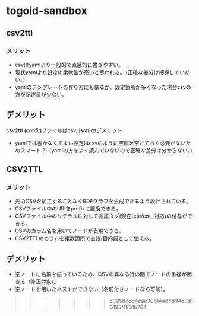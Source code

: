 # togoid-sandbox
## csv2ttl
### メリット
- csvはyamlより一般的で直感的に書きやすい。
- 現状yamlより設定の柔軟性が高いと思われる。（正確な差分は把握していない。）
- yamlのテンプレートの作り方にも依るが、設定箇所が多くなった場合csvの方が記述量が少ない。

## デメリット
csv2ttl (configファイルはcsv, json)のデメリット
- yamlでは書かなくてよい設定はcsvのように空欄を空けておく必要がないためスマート？（yamlの方をよく読んでいないので正確な差分は分からない。）

## CSV2TTL
### メリット
- 元のCSVを加工することなくRDFグラフを生成できるよう設計されている。
- CSVファイル中のURIをprefixに置換できる。
- CSVファイル中のリテラルに対して言語タグ(現在はja/enに対応)の付与ができる。
- CSVのカラム名を用いてノードが表現できる。
- CSV2TTLのカラムを複数箇所で主語/目的語として使える。

## デメリット
- 空ノードに名前を振っているため、CSVの異なる行の間でノードの重複が起きる（修正対象）。
- 空ノードを用いたネストができない（名前付きノードなら可能）。
>>>>>>> e3258cdd4cae30b14ad4d94d9d10195f1861b764
